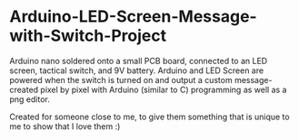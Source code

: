 # Arduino-LED-Screen-Message-with-Switch-Project
Arduino nano soldered onto a small PCB board, connected to an LED screen, tactical switch, and 9V battery. Arduino and LED Screen are powered when the switch is turned on and output a custom message- created pixel by pixel with Arduino (similar to C) programming as well as a png editor.

Created for someone close to me, to give them something that is unique to me to show that I love them :)

